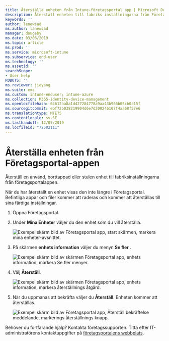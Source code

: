 ```yaml
---
title: Återställa enheten från Intune-företagsportal app | Microsoft Docs
description: Återställ enheten till fabriks inställningarna från Företagsportal för Windows 10.
keywords: ''
author: lenewsad
ms.author: lanewsad
manager: dougeby
ms.date: 03/06/2019
ms.topic: article
ms.prod: ''
ms.service: microsoft-intune
ms.subservice: end-user
ms.technology: ''
ms.assetid: ''
searchScope:
- User help
ROBOTS: ''
ms.reviewer: jieyang
ms.suite: ems
ms.custom: intune-enduser; intune-azure
ms.collection: M365-identity-device-management
ms.openlocfilehash: 64612aa8a1d427284778a9aa43b966b05cb0a15f
ms.sourcegitcommit: ebf72b038219904d6e7d20024b107f4aa68f57e6
ms.translationtype: MTE75
ms.contentlocale: sv-SE
ms.lasthandoff: 12/05/2019
ms.locfileid: "72502111"
---
```

# <a name="reset-device-from-the-company-portal-app"></a>Återställa enheten från Företagsportal-appen  

Återställ en använd, borttappad eller stulen enhet till fabriksinställningarna från företagsportalappen.  

När du har återställt en enhet visas den inte längre i Företagsportal. Befintliga appar och filer kommer att raderas och kommer att återställas till sina färdiga inställningar.  


1. Öppna Företagsportal.  
2. Under **Mina Enheter** väljer du den enhet som du vill återställa.   

    ![Exempel skärm bild av Företagsportal app, start skärmen, markera mina enheter-avsnittet.](./media/1802-cp-app-windows-home.png)  

3. På skärmen **enhets information** väljer du menyn **Se fler** .  

    ![Exempel skärm bild av skärmen Företagsportal app, enhets information, markera Se fler menyer.](./media/1802-cp-app-windows-device-details.png)  

4. Välj **Återställ**.  

     ![Exempel skärm bild av skärmen Företagsportal app, enhets information, markera återställnings åtgärd. ](./media/1802-cp-app-windows-device-details-reset.png)  

5. När du uppmanas att bekräfta väljer du **Återställ**. Enheten kommer att återställas.  

     ![Exempel skärm bild av Företagsportal app, Återställ bekräftelse meddelande, markerings återställnings knapp. ](./media/1802-cp-app-windows-reset-confirm.png)  

Behöver du fortfarande hjälp? Kontakta företagssupporten. Titta efter IT-administratörens kontaktuppgifter på [företagsportalens webbplats](https://go.microsoft.com/fwlink/?linkid=2010980).  
